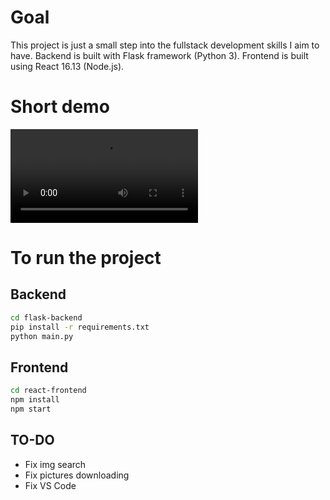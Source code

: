 # Goal

This project is just a small step into the fullstack development skills I aim to have.
Backend is built with Flask framework (Python 3).
Frontend is built using React 16.13 (Node.js).

# Short demo

![Demo gif](https://raw.githubusercontent.com/s-rigaud/flask_react/master/demo.mp4)

# To run the project

## Backend

```bash
cd flask-backend
pip install -r requirements.txt
python main.py
```

## Frontend

```bash
cd react-frontend
npm install
npm start
```

## TO-DO

* Fix img search
* Fix pictures downloading
* Fix VS Code
